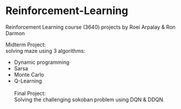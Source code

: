 # Reinforcement-Learning
Reinforcement Learning course (3640) projects by Roei Arpalay & Ron Darmon

Midterm Project: <br>
solving maze using 3 algorithms:
  * Dynamic programming
  * Sarsa
  * Monte Carlo
  * Q-Learning
<br><br>
Final Project: <br>
Solving the challenging sokoban problem using DQN & DDQN. 
